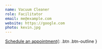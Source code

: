 ```yaml
---
name: Vacuum Cleaner
role: Facilitator
email: me@example.com
website: https://google.com
photo: kevin.jpg
---
```


[Schedule an appointment](https://www.youtube.com/watch?v=dQw4w9WgXcQ){: .btn .btn-outline }
